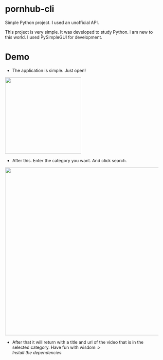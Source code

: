 # pornhub-cli
Simple Python project. I used an unofficial API.

This project is very simple. It was developed to study Python. I am new to this world. I used PySimpleGUI for development.

# Demo
- The application is simple. Just open!
 <img height="250" src="https://i.imgur.com/hTN8TDM.png"/>
 
- After this. Enter the category you want. And click search.
<img height="550" src="https://i.imgur.com/2G2Am8R.png"/>

- After that it will return with a title and url of the video that is in the selected category. Have fun with wisdom :>
<br/><i>Install the dependencies</i>
